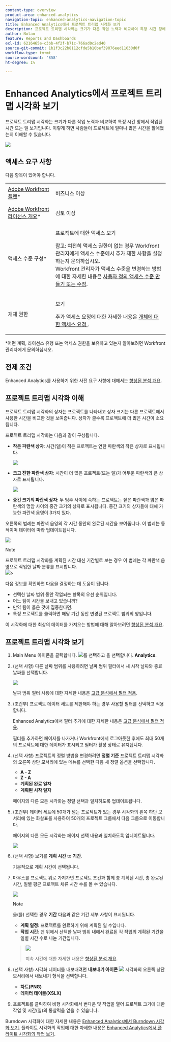 ```yaml
---
content-type: overview
product-area: enhanced-analytics
navigation-topic: enhanced-analytics-navigation-topic
title: Enhanced Analytics에서 프로젝트 트리맵 시각화 보기
description: 프로젝트 트리맵 시각화는 크기가 다른 작업 노력과 비교하여 특정 시간 창에서 작업된 시간 또는 일 보기입니다. 이렇게 하면 사람들이 프로젝트에 얼마나 많은 시간을 할애했는지 이해할 수 있습니다.
author: Nolan
feature: Reports and Dashboards
exl-id: 6216465e-c3bb-4f2f-b71c-766ad0c2ed40
source-git-commit: 1b1f3c22b8112cfde5b10bef39076eed11630d0f
workflow-type: tm+mt
source-wordcount: '858'
ht-degree: 1%

---
```


# Enhanced Analytics에서 프로젝트 트리맵 시각화 보기

프로젝트 트리맵 시각화는 크기가 다른 작업 노력과 비교하여 특정 시간 창에서 작업된 시간 또는 일 보기입니다. 이렇게 하면 사람들이 프로젝트에 얼마나 많은 시간을 할애했는지 이해할 수 있습니다.

![](assets/project-treemap-350x126.png)

## 액세스 요구 사항

다음 항목이 있어야 합니다.

<table style="table-layout:auto"> 
 <col> 
 <col> 
 <tbody> 
  <tr> 
   <td role="rowheader"><a href="https://www.workfront.com/plans" target="_blank">Adobe Workfront 플랜</a>*</td> 
   <td> <p>비즈니스 이상</p> </td> 
  </tr> 
  <tr> 
   <td role="rowheader"><a href="../administration-and-setup/add-users/access-levels-and-object-permissions/wf-licenses.md" class="MCXref xref">Adobe Workfront 라이선스 개요</a>*</td> 
   <td> <p>검토 이상</p> </td> 
  </tr> 
  <tr> 
   <td role="rowheader">액세스 수준 구성*</td> 
   <td> <p>프로젝트에 대한 액세스 보기</p> <p>참고: 여전히 액세스 권한이 없는 경우 Workfront 관리자에게 액세스 수준에서 추가 제한 사항을 설정하는지 문의하십시오.<br>Workfront 관리자가 액세스 수준을 변경하는 방법에 대한 자세한 내용은 <a href="../administration-and-setup/add-users/configure-and-grant-access/create-modify-access-levels.md" class="MCXref xref">사용자 정의 액세스 수준 만들기 또는 수정</a>.</p> </td> 
  </tr> 
  <tr> 
   <td role="rowheader">개체 권한</td> 
   <td> <p>보기</p> <p>추가 액세스 요청에 대한 자세한 내용은 <a href="../workfront-basics/grant-and-request-access-to-objects/request-access.md" class="MCXref xref">개체에 대한 액세스 요청 </a>.</p> </td> 
  </tr> 
 </tbody> 
</table>

&#42;어떤 계획, 라이선스 유형 또는 액세스 권한을 보유하고 있는지 알아보려면 Workfront 관리자에게 문의하십시오.

## 전제 조건

Enhanced Analytics를 사용하기 위한 사전 요구 사항에 대해서는 [향상된 분석 개요](../enhanced-analytics/enhanced-analytics-overview.md).

## 프로젝트 트리맵 시각화 이해

프로젝트 트리맵 시각화의 상자는 프로젝트를 나타내고 상자 크기는 다른 프로젝트에서 사용한 시간을 비교한 것을 보여줍니다. 상자가 클수록 프로젝트에 더 많은 시간이 소요됩니다.

프로젝트 트리맵 시각화는 다음과 같이 구성됩니다.

* **작은 파란색 상자**: 시간(일)이 적은 프로젝트는 연한 파란색의 작은 상자로 표시됩니다.

   ![](assets/project-treemap-smaller-box.png)

* **크고 진한 파란색 상자**: 시간이 더 많은 프로젝트(또는 일)가 어두운 파란색의 큰 상자로 표시됩니다.

   ![](assets/project-treemap-larger-box-350x205.png)

* **중간 크기의 파란색 상자**: 두 범주 사이에 속하는 프로젝트는 짙은 파란색과 밝은 파란색의 명암 사이의 중간 크기의 상자로 표시됩니다. 중간 크기의 상자들에 대해 가능한 파란색 음영이 3가지 있다.

오른쪽의 범례는 파란색 음영의 각 시간 동안의 완료된 시간을 보여줍니다. 이 범례는 동적이며 데이터에 따라 업데이트됩니다.

![](assets/project-treemap-hours-completed.png)

>[!NOTE]
>
>프로젝트 트리맵 시각화를 계획된 시간 대신 기간별로 보는 경우 이 범례는 각 파란색 음영으로 작업한 날짜 분류를 표시합니다.\
>![](assets/project-treemap-days-worked.png)>

다음 정보를 확인하면 다음을 결정하는 데 도움이 됩니다.

* 선택한 날짜 범위 동안 작업되는 항목의 우선 순위입니다.
* 어느 팀이 시간을 보내고 있습니까?
* 만약 팀이 옳은 것에 집중한다면.
* 특정 프로젝트를 클릭하면 해당 기간 동안 변경된 프로젝트 범위의 양입니다.

이 시각화에 대한 최상의 데이터를 가져오는 방법에 대해 알아보려면 [향상된 분석 개요](../enhanced-analytics/enhanced-analytics-overview.md).

## 프로젝트 트리맵 시각화 보기

1. Main Menu 아이콘을 클릭합니다. ![](assets/main-menu-icon-16x12.png)를 선택하고 을 선택합니다. **Analytics**.
1. (선택 사항) 다른 날짜 범위를 사용하려면 날짜 범위 필터에서 새 시작 날짜와 종료 날짜를 선택합니다.

   ![](assets/filters-select-date-range-350x344.png)

   날짜 범위 필터 사용에 대한 자세한 내용은 [고급 분석에서 필터 적용](../enhanced-analytics/use-enhanced-analytics-filters.md).

1. (조건부) 프로젝트 데이터 세트를 제한해야 하는 경우 사용할 필터를 선택하고 적용합니다.

   Enhanced Analytics에서 필터 추가에 대한 자세한 내용은 [고급 분석에서 필터 적용](../enhanced-analytics/use-enhanced-analytics-filters.md).

   필터를 추가하면 페이지를 나가거나 Workfront에서 로그아웃한 후에도 최대 50개의 프로젝트에 대한 데이터가 표시되고 필터가 활성 상태로 유지됩니다.

1. (선택 사항) 프로젝트의 정렬 방법을 변경하려면 **정렬 기준** 프로젝트 트리맵 시각화의 오른쪽 상단 모서리에 있는 메뉴를 선택한 다음 새 정렬 옵션을 선택합니다.

   * **A - Z**
   * **Z - A**
   * **계획된 완료 일자**
   * **계획된 시작 일자**

   페이지의 다른 모든 시각화는 정렬 선택과 일치하도록 업데이트됩니다.

1. (조건부) 데이터 세트에 50개가 넘는 프로젝트가 있는 경우 시각화의 왼쪽 하단 모서리에 있는 화살표를 사용하여 50개의 프로젝트 그룹에서 다음 그룹으로 이동합니다.

   페이지의 다른 모든 시각화는 페이지 선택 내용과 일치하도록 업데이트됩니다.

   ![](assets/pagination-350x118.png)

1. (선택 사항) 보기를 **계획 시간** to **기간**.

   기본적으로 계획 시간이 선택됩니다.

1. 마우스를 프로젝트 위로 가져가면 프로젝트 조건과 함께 총 계획된 시간, 총 완료된 시간, 일별 평균 프로젝트 체류 시간 수를 볼 수 있습니다.

   ![](assets/project-treemap-project-details-350x404.png)

   >[!NOTE]
   >
   >을(를) 선택한 경우 **기간** 다음과 같은 기간 세부 사항이 표시됩니다.
   >
   >* **계획 일정**: 프로젝트를 완료하기 위해 계획된 일 수입니다.
   >* **작업 시간**: 맨 위에서 선택한 날짜 범위 내에서 완료된 각 작업의 계획된 기간을 일별 시간 수로 나눈 기간입니다.

   >   
   >![](assets/duration-treemap-350x159.png)
   >
   >지속 시간에 대한 자세한 내용은 [향상된 분석 개요](../enhanced-analytics/enhanced-analytics-overview.md).

1. (선택 사항) 시각화 데이터를 내보내려면 **내보내기 아이콘** ![](assets/export.png) 시각화의 오른쪽 상단 모서리에서 내보내기 형식을 선택합니다.

   * **차트(PNG)**
   * **데이터 테이블(XSLX)**

1. 프로젝트를 클릭하여 비행 시각화에서 번다운 및 작업을 열어 프로젝트 크기에 대한 작업 및 시간(일)의 통찰력을 얻을 수 있습니다.

Burndown 시각화에 대한 자세한 내용은 [Enhanced Analytics에서 Burndown 시각화 보기](../enhanced-analytics/burndown-overview.md). 플라이트 시각화의 작업에 대한 자세한 내용은 [Enhanced Analytics에서 플라이트 시각화의 작업 보기](../enhanced-analytics/tasks-in-flight-overview.md).

